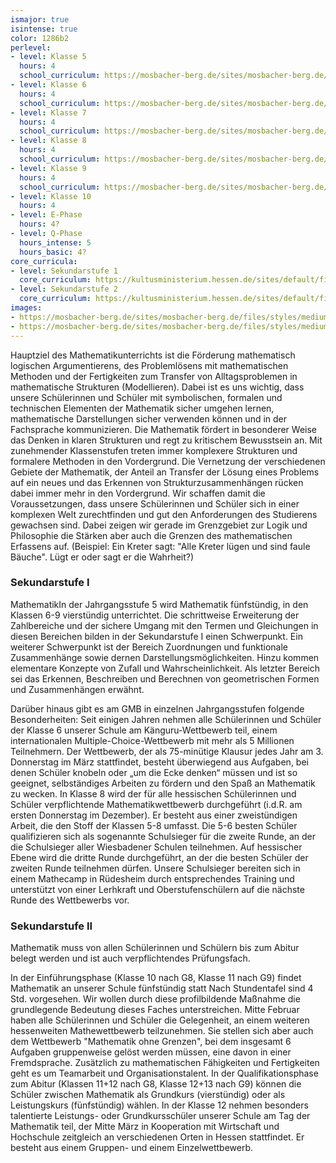 ```yaml
---
ismajor: true
isintense: true
color: 1286b2
perlevel: 
- level: Klasse 5
  hours: 4
  school_curriculum: https://mosbacher-berg.de/sites/mosbacher-berg.de/files/binaries/FC%20Mathematik%205%20neu.pdf
- level: Klasse 6
  hours: 4
  school_curriculum: https://mosbacher-berg.de/sites/mosbacher-berg.de/files/binaries/FC%20Mathematik%206%20neu.pdf
- level: Klasse 7
  hours: 4
  school_curriculum: https://mosbacher-berg.de/sites/mosbacher-berg.de/files/binaries/FC%207%20Mathematik.pdf
- level: Klasse 8
  hours: 4
  school_curriculum: https://mosbacher-berg.de/sites/mosbacher-berg.de/files/binaries/FC%20Mathe%208.pdf
- level: Klasse 9
  hours: 4
  school_curriculum: https://mosbacher-berg.de/sites/mosbacher-berg.de/files/binaries/FC%20Mathe%209_0.pdf
- level: Klasse 10
  hours: 4
- level: E-Phase
  hours: 4?
- level: Q-Phase
  hours_intense: 5
  hours_basic: 4?
core_curricula:
- level: Sekundarstufe 1
  core_curriculum: https://kultusministerium.hessen.de/sites/default/files/media/kerncurriculum_mathematik_gymnasium.pdf
- level: Sekundarstufe 2
  core_curriculum: https://kultusministerium.hessen.de/sites/default/files/media/kcgo-m.pdf
images:
- https://mosbacher-berg.de/sites/mosbacher-berg.de/files/styles/medium/public/Mathematik2.jpg
- https://mosbacher-berg.de/sites/mosbacher-berg.de/files/styles/medium/public/Mathematik.jpg
---
```


Hauptziel des Mathematikunterrichts ist die Förderung mathematisch logischen Argumentierens, des Problemlösens mit mathematischen Methoden und der Fertigkeiten zum Transfer von Alltagsproblemen in mathematische Strukturen (Modellieren). Dabei ist es uns wichtig, dass unsere Schülerinnen und Schüler mit symbolischen, formalen und technischen Elementen der Mathematik sicher umgehen lernen, mathematische Darstellungen sicher verwenden können und in der Fachsprache kommunizieren. Die Mathematik fördert in besonderer Weise das Denken in klaren Strukturen und regt zu kritischem Bewusstsein an. Mit zunehmender Klassenstufen treten immer komplexere Strukturen und formalere Methoden in den Vordergrund. Die Vernetzung der verschiedenen Gebiete der Mathematik, der Anteil an Transfer der Lösung eines Problems auf ein neues und das Erkennen von Strukturzusammenhängen rücken dabei immer mehr in den Vordergrund. Wir schaffen damit die Voraussetzungen, dass unsere Schülerinnen und Schüler sich in einer komplexen Welt zurechtfinden und gut den Anforderungen des Studierens gewachsen sind. Dabei zeigen wir gerade im Grenzgebiet zur Logik und Philosophie die Stärken aber auch die Grenzen des mathematischen Erfassens auf. (Beispiel: Ein Kreter sagt: "Alle Kreter lügen und sind faule Bäuche". Lügt er oder sagt er die Wahrheit?)

### Sekundarstufe I

MathematikIn der Jahrgangsstufe 5 wird Mathematik fünfstündig, in den Klassen 6-9 vierstündig unterrichtet. Die schrittweise Erweiterung der Zahlbereiche und der sichere Umgang mit den Termen und Gleichungen in diesen Bereichen bilden in der Sekundarstufe I einen Schwerpunkt. Ein weiterer Schwerpunkt ist der Bereich Zuordnungen und funktionale Zusammenhänge sowie dernen Darstellungsmöglichkeiten. Hinzu kommen elementare Konzepte von Zufall und Wahrscheinlichkeit. Als letzter Bereich sei das Erkennen, Beschreiben und Berechnen von geometrischen Formen und Zusammenhängen erwähnt.

Darüber hinaus gibt es am GMB in einzelnen Jahrgangsstufen folgende Besonderheiten: Seit einigen Jahren nehmen alle Schülerinnen und Schüler der Klasse 6 unserer Schule am Känguru-Wettbewerb teil, einem internationalen Multiple-Choice-Wettbewerb mit mehr als 5 Millionen Teilnehmern. Der Wettbewerb, der als 75-minütige Klausur jedes Jahr am 3. Donnerstag im März stattfindet, besteht überwiegend aus Aufgaben, bei denen Schüler knobeln oder „um die Ecke denken“ müssen und ist so geeignet, selbständiges Arbeiten zu fördern und den Spaß an Mathematik zu wecken. In Klasse 8 wird der für alle hessischen Schülerinnen und Schüler verpflichtende Mathematikwettbewerb durchgeführt (i.d.R. am ersten Donnerstag im Dezember). Er besteht aus einer zweistündigen Arbeit, die den Stoff der Klassen 5-8 umfasst. Die 5-6 besten Schüler qualifizieren sich als sogenannte Schulsieger für die zweite Runde, an der die Schulsieger aller Wiesbadener Schulen teilnehmen. Auf hessischer Ebene wird die dritte Runde durchgeführt, an der die besten Schüler der zweiten Runde teilnehmen dürfen. Unsere Schulsieger bereiten sich in einem Mathecamp in Rüdesheim durch entsprechendes Training und unterstützt von einer Lerhkraft und Oberstufenschülern auf die nächste Runde des Wettbewerbs vor.

### Sekundarstufe II

Mathematik muss von allen Schülerinnen und Schülern bis zum Abitur belegt werden und ist auch verpflichtendes Prüfungsfach.

In der Einführungsphase (Klasse 10 nach G8, Klasse 11 nach G9) findet Mathematik an unserer Schule fünfstündig statt Nach Stundentafel sind 4 Std. vorgesehen. Wir wollen durch diese profilbildende Maßnahme die grundlegende Bedeutung dieses Faches unterstreichen.
Mitte Februar haben alle Schülerinnen und Schüler die Gelegenheit, an einem weiteren hessenweiten Mathewettbewerb teilzunehmen. Sie stellen sich aber auch dem Wettbewerb "Mathematik ohne Grenzen", bei dem insgesamt 6 Aufgaben gruppenweise gelöst werden müssen, eine davon in einer Fremdsprache. Zusätzlich zu mathematischen Fähigkeiten und Fertigkeiten geht es um Teamarbeit und Organisationstalent.
In der Qualifikationsphase zum Abitur (Klassen 11+12 nach G8, Klasse 12+13 nach G9) können die Schüler zwischen Mathematik als Grundkurs (vierstündig) oder als Leistungskurs (fünfstündig) wählen.
In der Klasse 12 nehmen besonders talentierte Leistungs- oder Grundkursschüler unserer Schule am Tag der Mathematik teil, der Mitte März in Kooperation mit Wirtschaft und Hochschule zeitgleich an verschiedenen Orten in Hessen stattfindet. Er besteht aus einem Gruppen- und einem Einzelwettbewerb.
